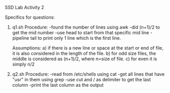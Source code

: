 SSD Lab Activity 2

Specifics for questions: 
1. q1.sh 
	Procedure:
	-found the number of lines using awk
	-did (n+1)/2 to get the mid number
	-use head to start from that specific mid line
	-pipeline tail to print only 1 line which is the first line.
	
	Assumptions:
	a) if there is a new line or space at the start or end of file, it is also considered in the length of the file.
	b) for odd size files, the middle is considered as (n+1)/2, where n=size of file.
	c) for even it is simply n/2


2. q2.sh
	Procedure:
	-read from /etc/shells using cat
	-get all lines that have "usr" in them using grep
	-use cut and / as delimiter to get the last column
	-print the last column as the output
	
